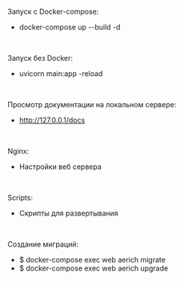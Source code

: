 Запуск с Docker-compose:
- docker-compose up --build -d

<br>

Запуск без Docker:
- uvicorn main:app -reload

<br>

Просмотр документации на локальном сервере:
- http://127.0.0.1/docs

<br>
    
Nginx: 
- Настройки веб сервера

<br>
    
Scripts:
- Скрипты для развертывания

<br>

Создание миграций:
- $ docker-compose exec web aerich migrate
- $ docker-compose exec web aerich upgrade